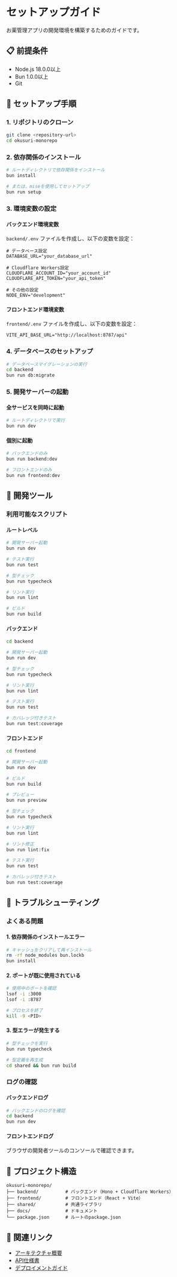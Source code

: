 # セットアップガイド

お薬管理アプリの開発環境を構築するためのガイドです。

## 📋 前提条件

- Node.js 18.0.0以上
- Bun 1.0.0以上
- Git

## 🚀 セットアップ手順

### 1. リポジトリのクローン

```bash
git clone <repository-url>
cd okusuri-monorepo
```

### 2. 依存関係のインストール

```bash
# ルートディレクトリで依存関係をインストール
bun install

# または、miseを使用してセットアップ
bun run setup
```

### 3. 環境変数の設定

#### バックエンド環境変数

`backend/.env` ファイルを作成し、以下の変数を設定：

```env
# データベース設定
DATABASE_URL="your_database_url"

# Cloudflare Workers設定
CLOUDFLARE_ACCOUNT_ID="your_account_id"
CLOUDFLARE_API_TOKEN="your_api_token"

# その他の設定
NODE_ENV="development"
```

#### フロントエンド環境変数

`frontend/.env` ファイルを作成し、以下の変数を設定：

```env
VITE_API_BASE_URL="http://localhost:8787/api"
```

### 4. データベースのセットアップ

```bash
# データベースマイグレーションの実行
cd backend
bun run db:migrate
```

### 5. 開発サーバーの起動

#### 全サービスを同時に起動

```bash
# ルートディレクトリで実行
bun run dev
```

#### 個別に起動

```bash
# バックエンドのみ
bun run backend:dev

# フロントエンドのみ
bun run frontend:dev
```

## 🔧 開発ツール

### 利用可能なスクリプト

#### ルートレベル

```bash
# 開発サーバー起動
bun run dev

# テスト実行
bun run test

# 型チェック
bun run typecheck

# リント実行
bun run lint

# ビルド
bun run build
```

#### バックエンド

```bash
cd backend

# 開発サーバー起動
bun run dev

# 型チェック
bun run typecheck

# リント実行
bun run lint

# テスト実行
bun run test

# カバレッジ付きテスト
bun run test:coverage
```

#### フロントエンド

```bash
cd frontend

# 開発サーバー起動
bun run dev

# ビルド
bun run build

# プレビュー
bun run preview

# 型チェック
bun run typecheck

# リント実行
bun run lint

# リント修正
bun run lint:fix

# テスト実行
bun run test

# カバレッジ付きテスト
bun run test:coverage
```

## 🐛 トラブルシューティング

### よくある問題

#### 1. 依存関係のインストールエラー

```bash
# キャッシュをクリアして再インストール
rm -rf node_modules bun.lockb
bun install
```

#### 2. ポートが既に使用されている

```bash
# 使用中のポートを確認
lsof -i :3000
lsof -i :8787

# プロセスを終了
kill -9 <PID>
```

#### 3. 型エラーが発生する

```bash
# 型チェックを実行
bun run typecheck

# 型定義を再生成
cd shared && bun run build
```

### ログの確認

#### バックエンドログ

```bash
# バックエンドのログを確認
cd backend
bun run dev
```

#### フロントエンドログ

ブラウザの開発者ツールのコンソールで確認できます。

## 📁 プロジェクト構造

```
okusuri-monorepo/
├── backend/          # バックエンド（Hono + Cloudflare Workers）
├── frontend/         # フロントエンド（React + Vite）
├── shared/           # 共通ライブラリ
├── docs/             # ドキュメント
└── package.json      # ルートのpackage.json
```

## 🔗 関連リンク

- [アーキテクチャ概要](./architecture.md)
- [API仕様書](./api.md)
- [デプロイメントガイド](./deployment.md)